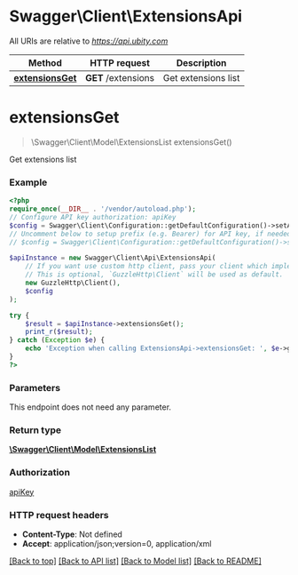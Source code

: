 # Swagger\Client\ExtensionsApi

All URIs are relative to *https://api.ubity.com*

Method | HTTP request | Description
------------- | ------------- | -------------
[**extensionsGet**](ExtensionsApi.md#extensionsget) | **GET** /extensions | Get extensions list

# **extensionsGet**
> \Swagger\Client\Model\ExtensionsList extensionsGet()

Get extensions list

### Example
```php
<?php
require_once(__DIR__ . '/vendor/autoload.php');
// Configure API key authorization: apiKey
$config = Swagger\Client\Configuration::getDefaultConfiguration()->setApiKey('key', 'YOUR_API_KEY');
// Uncomment below to setup prefix (e.g. Bearer) for API key, if needed
// $config = Swagger\Client\Configuration::getDefaultConfiguration()->setApiKeyPrefix('key', 'Bearer');

$apiInstance = new Swagger\Client\Api\ExtensionsApi(
    // If you want use custom http client, pass your client which implements `GuzzleHttp\ClientInterface`.
    // This is optional, `GuzzleHttp\Client` will be used as default.
    new GuzzleHttp\Client(),
    $config
);

try {
    $result = $apiInstance->extensionsGet();
    print_r($result);
} catch (Exception $e) {
    echo 'Exception when calling ExtensionsApi->extensionsGet: ', $e->getMessage(), PHP_EOL;
}
?>
```

### Parameters
This endpoint does not need any parameter.

### Return type

[**\Swagger\Client\Model\ExtensionsList**](../Model/ExtensionsList.md)

### Authorization

[apiKey](../../README.md#apiKey)

### HTTP request headers

 - **Content-Type**: Not defined
 - **Accept**: application/json;version=0, application/xml

[[Back to top]](#) [[Back to API list]](../../README.md#documentation-for-api-endpoints) [[Back to Model list]](../../README.md#documentation-for-models) [[Back to README]](../../README.md)

